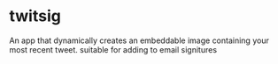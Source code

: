 twitsig
=======

An app that dynamically creates an embeddable image containing your most recent tweet.  suitable for adding to email signitures
